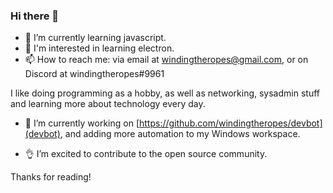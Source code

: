 ### Hi there 👋
- 🌱 I’m currently learning javascript.
- 🔬 I'm interested in learning electron.
- 📫 How to reach me: via email at windingtheropes@gmail.com, or on Discord at windingtheropes#9961

I like doing programming as a hobby, as well as networking, sysadmin stuff and learning more about technology every day. 

- 🔭 I’m currently working on [https://github.com/windingtheropes/devbot](devbot), and adding more automation to my Windows workspace. 

- 👌 I’m excited to contribute to the open source community.

Thanks for reading!
